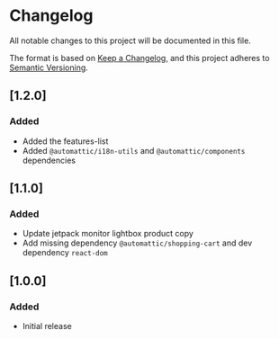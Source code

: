 # Changelog

All notable changes to this project will be documented in this file.

The format is based on [Keep a Changelog](https://keepachangelog.com/en/1.0.0/),
and this project adheres to [Semantic Versioning](https://semver.org/spec/v2.0.0.html).

## [1.2.0]

### Added

- Added the features-list
- Added `@automattic/i18n-utils` and `@automattic/components` dependencies

## [1.1.0]

### Added

- Update jetpack monitor lightbox product copy
- Add missing dependency `@automattic/shopping-cart` and dev dependency `react-dom`

## [1.0.0]

### Added

- Initial release

